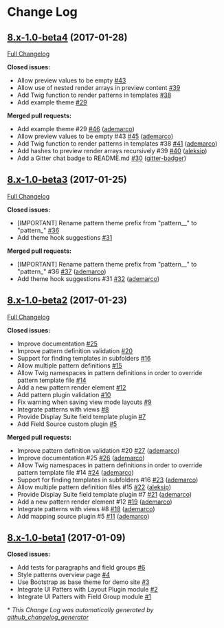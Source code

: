 # Change Log

## [8.x-1.0-beta4](https://github.com/nuvoleweb/ui_patterns/tree/8.x-1.0-beta4) (2017-01-28)
[Full Changelog](https://github.com/nuvoleweb/ui_patterns/compare/8.x-1.0-beta3...8.x-1.0-beta4)

**Closed issues:**

- Allow preview values to be empty [\#43](https://github.com/nuvoleweb/ui_patterns/issues/43)
- Allow use of nested render arrays in preview content [\#39](https://github.com/nuvoleweb/ui_patterns/issues/39)
- Add Twig function to render patterns in templates [\#38](https://github.com/nuvoleweb/ui_patterns/issues/38)
- Add example theme [\#29](https://github.com/nuvoleweb/ui_patterns/issues/29)

**Merged pull requests:**

- Add example theme \#29 [\#46](https://github.com/nuvoleweb/ui_patterns/pull/46) ([ademarco](https://github.com/ademarco))
- Allow preview values to be empty \#43 [\#45](https://github.com/nuvoleweb/ui_patterns/pull/45) ([ademarco](https://github.com/ademarco))
- Add Twig function to render patterns in templates \#38 [\#41](https://github.com/nuvoleweb/ui_patterns/pull/41) ([ademarco](https://github.com/ademarco))
- Add hashes to preview render arrays recursively \#39 [\#40](https://github.com/nuvoleweb/ui_patterns/pull/40) ([aleksip](https://github.com/aleksip))
- Add a Gitter chat badge to README.md [\#30](https://github.com/nuvoleweb/ui_patterns/pull/30) ([gitter-badger](https://github.com/gitter-badger))

## [8.x-1.0-beta3](https://github.com/nuvoleweb/ui_patterns/tree/8.x-1.0-beta3) (2017-01-25)
[Full Changelog](https://github.com/nuvoleweb/ui_patterns/compare/8.x-1.0-beta2...8.x-1.0-beta3)

**Closed issues:**

- \[IMPORTANT\] Rename pattern theme prefix from "pattern\_\_" to "pattern\_" [\#36](https://github.com/nuvoleweb/ui_patterns/issues/36)
- Add theme hook suggestions [\#31](https://github.com/nuvoleweb/ui_patterns/issues/31)

**Merged pull requests:**

- \[IMPORTANT\] Rename pattern theme prefix from "pattern\_\_" to "pattern\_" \#36 [\#37](https://github.com/nuvoleweb/ui_patterns/pull/37) ([ademarco](https://github.com/ademarco))
- Add theme hook suggestions \#31 [\#32](https://github.com/nuvoleweb/ui_patterns/pull/32) ([ademarco](https://github.com/ademarco))

## [8.x-1.0-beta2](https://github.com/nuvoleweb/ui_patterns/tree/8.x-1.0-beta2) (2017-01-23)
[Full Changelog](https://github.com/nuvoleweb/ui_patterns/compare/8.x-1.0-beta1...8.x-1.0-beta2)

**Closed issues:**

- Improve documentation [\#25](https://github.com/nuvoleweb/ui_patterns/issues/25)
- Improve pattern definition validation [\#20](https://github.com/nuvoleweb/ui_patterns/issues/20)
- Support for finding templates in subfolders [\#16](https://github.com/nuvoleweb/ui_patterns/issues/16)
- Allow multiple pattern definitions [\#15](https://github.com/nuvoleweb/ui_patterns/issues/15)
- Allow Twig namespaces in pattern definitions in order to override pattern template file [\#14](https://github.com/nuvoleweb/ui_patterns/issues/14)
- Add a new pattern render element  [\#12](https://github.com/nuvoleweb/ui_patterns/issues/12)
- Add pattern plugin validation [\#10](https://github.com/nuvoleweb/ui_patterns/issues/10)
- Fix warning when saving view mode layouts [\#9](https://github.com/nuvoleweb/ui_patterns/issues/9)
- Integrate patterns with views [\#8](https://github.com/nuvoleweb/ui_patterns/issues/8)
- Provide Display Suite field template plugin [\#7](https://github.com/nuvoleweb/ui_patterns/issues/7)
- Add Field Source custom plugin [\#5](https://github.com/nuvoleweb/ui_patterns/issues/5)

**Merged pull requests:**

- Improve pattern definition validation \#20 [\#27](https://github.com/nuvoleweb/ui_patterns/pull/27) ([ademarco](https://github.com/ademarco))
- Improve documentation \#25 [\#26](https://github.com/nuvoleweb/ui_patterns/pull/26) ([ademarco](https://github.com/ademarco))
- Allow Twig namespaces in pattern definitions in order to override pattern template file \#14 [\#24](https://github.com/nuvoleweb/ui_patterns/pull/24) ([ademarco](https://github.com/ademarco))
- Support for finding templates in subfolders \#16 [\#23](https://github.com/nuvoleweb/ui_patterns/pull/23) ([ademarco](https://github.com/ademarco))
- Allow multiple pattern definition files \#15 [\#22](https://github.com/nuvoleweb/ui_patterns/pull/22) ([aleksip](https://github.com/aleksip))
- Provide Display Suite field template plugin \#7 [\#21](https://github.com/nuvoleweb/ui_patterns/pull/21) ([ademarco](https://github.com/ademarco))
- Add a new pattern render element \#12 [\#19](https://github.com/nuvoleweb/ui_patterns/pull/19) ([ademarco](https://github.com/ademarco))
- Integrate patterns with views \#8 [\#18](https://github.com/nuvoleweb/ui_patterns/pull/18) ([ademarco](https://github.com/ademarco))
- Add mapping source plugin \#5 [\#11](https://github.com/nuvoleweb/ui_patterns/pull/11) ([ademarco](https://github.com/ademarco))

## [8.x-1.0-beta1](https://github.com/nuvoleweb/ui_patterns/tree/8.x-1.0-beta1) (2017-01-09)
**Closed issues:**

- Add tests for paragraphs and field groups [\#6](https://github.com/nuvoleweb/ui_patterns/issues/6)
- Style patterns overview page [\#4](https://github.com/nuvoleweb/ui_patterns/issues/4)
- Use Bootstrap as base theme for demo site [\#3](https://github.com/nuvoleweb/ui_patterns/issues/3)
- Integrate UI Patters with Layout Plugin module [\#2](https://github.com/nuvoleweb/ui_patterns/issues/2)
- Integrate UI Patters with Field Group module [\#1](https://github.com/nuvoleweb/ui_patterns/issues/1)



\* *This Change Log was automatically generated by [github_changelog_generator](https://github.com/skywinder/Github-Changelog-Generator)*